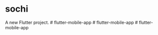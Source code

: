 # sochi

A new Flutter project.
#   f l u t t e r - m o b i l e - a p p  
 #   f l u t t e r - m o b i l e - a p p  
 #   f l u t t e r - m o b i l e - a p p  
 